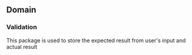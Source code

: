 ## Domain

### Validation
This package is used to store the expected result from user's input and actual result